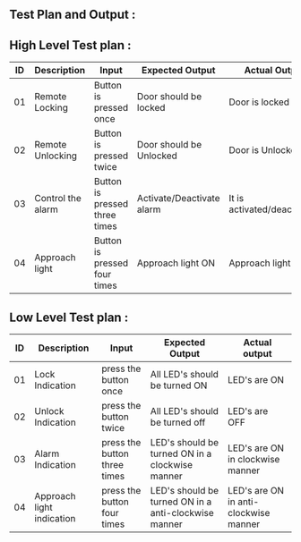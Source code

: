﻿## Test Plan and Output : 
 
 
 
 
 ## High Level Test plan :
|ID| Description  | Input| Expected Output | Actual Output| 
|--|--|--|--|--|
| 01 | Remote Locking  | Button is pressed once| Door should be locked| Door is locked| 
| 02 | Remote Unlocking | Button is pressed twice | Door should be Unlocked | Door is Unlocked |
| 03 | Control the alarm | Button is pressed three times | Activate/Deactivate alarm | It is activated/deactivated |
| 04 | Approach light | Button is pressed four times | Approach light ON | Approach light ON |


## Low Level Test plan :
 
|ID| Description | Input | Expected Output | Actual output | 
|--|--|--|--|--|
| 01 | Lock Indication | press the button once | All LED's should be turned ON | LED's are ON|
| 02| Unlock Indication | press the button twice | All LED's should be turned off | LED's are OFF |
| 03 | Alarm Indication | press the button three times | LED's should be turned ON in a clockwise manner | LED's are ON in clockwise manner |
| 04 | Approach light indication | press the button four times | LED's should be turned ON in a anti-clockwise manner |LED's are ON in anti-clockwise manner |
 

